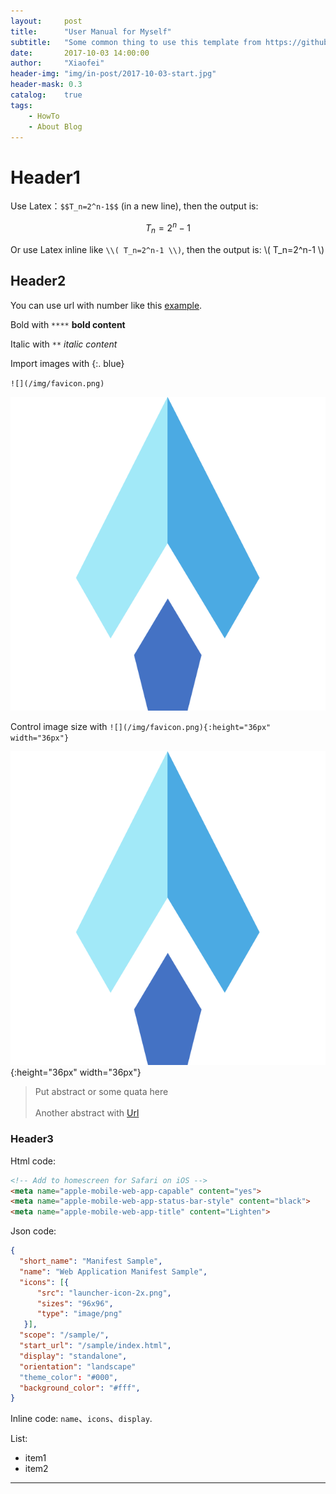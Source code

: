 ```yaml
---
layout:     post
title:      "User Manual for Myself"
subtitle:   "Some common thing to use this template from https://github.com/Huxpro/huxpro.github.io"
date:       2017-10-03 14:00:00
author:     "Xiaofei"
header-img: "img/in-post/2017-10-03-start.jpg"
header-mask: 0.3
catalog:    true
tags:
    - HowTo
    - About Blog
---
```


# Header1

Use Latex：`$$T_n=2^n-1$$` (in a new line), then the output is:

$$T_n=2^n-1$$

Or use Latex inline like `\\( T_n=2^n-1 \\)`, then the output is: \\( T_n=2^n-1 \\)

## Header2

You can use url with number like this [example][1].

Bold with `****` **bold content**

Italic with `**` *italic content*

Import images with {:. blue}

`![](/img/favicon.png)`

![](/img/favicon.png)

Control image size with `![](/img/favicon.png){:height="36px" width="36px"}`

![](/img/favicon.png){:height="36px" width="36px"}

> Put abstract or some quata here<br><br>
> Another abstract with [Url](https://adoni.github.io)


### Header3

Html code:

```html
<!-- Add to homescreen for Safari on iOS -->
<meta name="apple-mobile-web-app-capable" content="yes">
<meta name="apple-mobile-web-app-status-bar-style" content="black">
<meta name="apple-mobile-web-app-title" content="Lighten">
```
Json code:

```json
{
  "short_name": "Manifest Sample",
  "name": "Web Application Manifest Sample",
  "icons": [{
      "src": "launcher-icon-2x.png",
      "sizes": "96x96",
      "type": "image/png"
   }],
  "scope": "/sample/",
  "start_url": "/sample/index.html",
  "display": "standalone",
  "orientation": "landscape"
  "theme_color": "#000",
  "background_color": "#fff",
}
```

Inline code: `name`、`icons`、`display`.

List:

- item1
- item2

---

[1]: https://adoni.github.io
